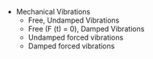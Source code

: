 * Mechanical Vibrations
  * Free, Undamped Vibrations
  * Free (F (t) = 0), Damped Vibrations
  * Undamped forced vibrations
  * Damped forced vibrations

